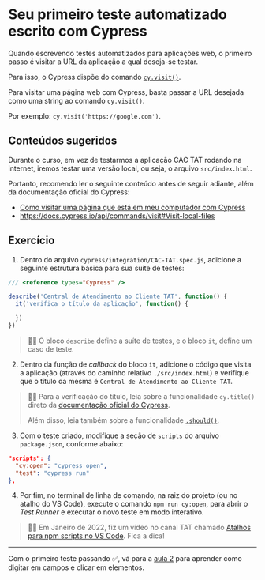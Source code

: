 # Seu primeiro teste automatizado escrito com Cypress

Quando escrevendo testes automatizados para aplicações web, o primeiro passo é visitar a URL da aplicação a qual deseja-se testar.

Para isso, o Cypress dispõe do comando [`cy.visit()`](https://on.cypress.io/visit).

Para visitar uma página web com Cypress, basta passar a URL desejada como uma string ao comando `cy.visit()`.

Por exemplo: `cy.visit('https://google.com')`.

## Conteúdos sugeridos

Durante o curso, em vez de testarmos a aplicação CAC TAT rodando na internet, iremos testar uma versão local, ou seja, o arquivo `src/index.html`.

Portanto, recomendo ler o seguinte conteúdo antes de seguir adiante, além da documentação oficial do Cypress:

- [Como visitar uma página que está em meu computador com Cypress](https://talkingabouttesting.com/2021/02/11/como-visitar-uma-pagina-que-esta-em-meu-computador-com-cypress/)
- https://docs.cypress.io/api/commands/visit#Visit-local-files

## Exercício

1. Dentro do arquivo `cypress/integration/CAC-TAT.spec.js`, adicione a seguinte estrutura básica para sua suíte de testes:

```js
/// <reference types="Cypress" />

describe('Central de Atendimento ao Cliente TAT', function() {
  it('verifica o título da aplicação', function() {

  })
})

```

> 👨‍🏫 O bloco `describe` define a suíte de testes, e o bloco `it`, define um caso de teste.

2. Dentro da função de _callback_ do bloco `it`, adicione o código que visita a aplicação (através do caminho relativo `./src/index.html`) e verifique que o título da mesma é `Central de Atendimento ao Cliente TAT`.

> 👨‍🏫 Para a verificação do título, leia sobre a funcionalidade `cy.title()` direto da [documentação oficial do Cypress](https://on.cypress.io/title).
>
> Além disso, leia também sobre a funcionalidade [`.should()`](https://on.cypress.io/should).

3. Com o teste criado, modifique a seção de `scripts` do arquivo `package.json`, conforme abaixo:

```json
"scripts": {
  "cy:open": "cypress open",
  "test": "cypress run"
},

```

4. Por fim, no terminal de linha de comando, na raiz do projeto (ou no atalho do VS Code), execute o comando `npm run cy:open`, para abrir o _Test Runner_ e executar o novo teste em modo interativo.

> 👨‍🏫 Em Janeiro de 2022, fiz um vídeo no canal TAT chamado [Atalhos para npm scripts no VS Code](https://youtu.be/yq-6cNN29hA). Fica a dica!

___

Com o primeiro teste passando ✅, vá para a [aula 2](./02.md) para aprender como digitar em campos e clicar em elementos.
